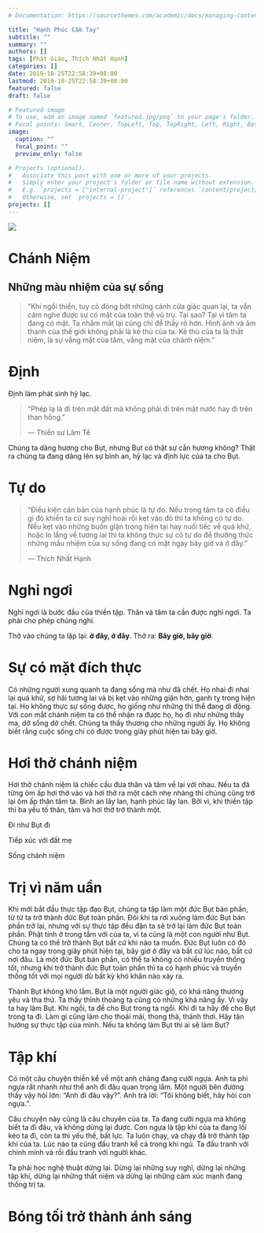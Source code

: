 ```yaml
---
# Documentation: https://sourcethemes.com/academic/docs/managing-content/

title: "Hạnh Phúc Cầm Tay"
subtitle: ""
summary: ""
authors: []
tags: [Phật Giáo, Thích Nhất Hạnh]
categories: []
date: 2019-10-25T22:58:39+08:00
lastmod: 2019-10-25T22:58:39+08:00
featured: false
draft: false

# Featured image
# To use, add an image named `featured.jpg/png` to your page's folder.
# Focal points: Smart, Center, TopLeft, Top, TopRight, Left, Right, BottomLeft, Bottom, BottomRight.
image:
  caption: ""
  focal_point: ""
  preview_only: false

# Projects (optional).
#   Associate this post with one or more of your projects.
#   Simply enter your project's folder or file name without extension.
#   E.g. `projects = ["internal-project"]` references `content/project/deep-learning/index.md`.
#   Otherwise, set `projects = []`.
projects: []
---
```

![](/img/hanhphuccamtay.jpg)


# Chánh Niệm
## Những màu nhiệm của sự sống
>“Khi ngồi thiền, tuy có đóng bớt những cánh cửa giác quan lại, ta vẫn cảm nghe được sự có mặt của toàn thể vũ trụ. Tại sao? Tại vì tâm ta đang có mặt. Ta nhắm mắt lại cũng chỉ để thấy rõ hơn. Hình ảnh và âm thanh của thế giới không phải là kẻ thù của ta. Kẻ thù của ta là thất niệm, là sự vắng mặt của tâm, vắng mặt của chánh niệm.”

# Định
Định làm phát sinh hỷ lạc.

>“Phép lạ là đi trên mặt đất mà không phải đi trên mặt nước hay đi trên than hồng.”
>
>— Thiền sư Lâm Tế

Chúng ta dâng hương cho Bụt, nhưng Bụt có thật sự cần hương không? Thật ra chúng ta đang dâng lên sự bình an, hỷ lạc và định lực của ta cho Bụt.

# Tự do

>“Điều kiện căn bản của hạnh phúc là tự do. Nếu trong tâm ta có điều gì đó khiến ta cứ suy nghĩ hoài rồi kẹt vào đó thì ta không có tự do. Nếu kẹt vào những buồn giận trong hiện tại hay nuối tiếc về quá khứ, hoặc lo lắng về tương lai thì ta không thực sự có tự do để thưởng thức những mầu nhiệm của sự sống đang có mặt ngay bây giờ và ở đây.”
>
>— Thích Nhất Hạnh

# Nghỉ ngơi
Nghỉ ngơi là bước đầu của thiền tập. Thân và tâm ta cần được nghỉ ngơi. Ta phải cho phép chúng nghỉ.

Thở vào chúng ta lặp lại: **ở đây, ở đây**. Thở ra: **Bây giờ, bây giờ**.

# Sự có mặt đích thực
Có những người xung quanh ta đang sống mà như đã chết. Họ nhai đi nhai lại quá khứ, sợ hãi tương lai và bị kẹt vào những giận hờn, ganh tỵ trong hiện tại. Họ không thực sự sống được, họ giống như những thi thể đang di động. Với con mắt chánh niệm ta có thể nhận ra được họ, họ đi như những thây ma, dở sống dở chết. Chúng ta thấy thương cho những người ấy. Họ không biết rằng cuộc sống chỉ có được trong giây phút hiện tai bây giờ.

# Hơi thở chánh niệm
Hơi thở chánh niệm là chiếc cầu đưa thân và tâm về lại với nhau. Nếu ta đã từng ôm ấp hơi thở vào và hơi thở ra một cách nhẹ nhàng thì chúng cũng trở lại ôm ấp thân tâm ta. Bình an lây lan, hạnh phúc lây lan. Bởi vì, khi thiền tập thì ba yếu tố thân, tâm và hơi thở trở thành một.

Đi như Bụt đi

Tiếp xúc với đất mẹ

Sống chánh niệm

# Trị vì năm uẩn

Khi mới bắt đầu thực tập đạo Bụt, chúng ta tập làm một đức Bụt bán phần, từ từ ta trở thành đức Bụt toàn phần. Đôi khi ta rơi xuống làm đức Bụt bán phần trở lại, nhưng với sự thực tập đều đặn ta sẽ trở lại làm đức Bụt toàn phần. Phật tính ở trong tầm với của ta, vì ta cũng là một con người như Bụt. Chúng ta có thể trở thành Bụt bất cứ khi nào ta muốn. Đức Bụt luôn có đó cho ta ngay trong giây phút hiện tại, bây giờ ở đây và bất cứ lúc nào, bất cứ nơi đâu. Là một đức Bụt bán phần, có thể ta không có nhiều truyền thống tốt, nhưng khi trở thành đức Bụt toàn phần thì ta có hạnh phúc và truyền thống tốt với mọi người dù bất kỳ khó khăn nào xảy ra.

Thành Bụt không khó lắm. Bụt là một người giác giộ, có khả năng thương yêu và tha thứ. Ta thấy thỉnh thoảng ta cũng có những khả năng ấy. Vì vậy ta hay làm Bụt. Khi ngồi, ta để cho Bụt trong ta ngồi. Khi đi ta hãy để cho Bụt trong ta đi. Làm gì cũng làm cho thoải mái, thong thả, thảnh thơi. Hãy tận hưởng sự thực tập của mình. Nếu ta không làm Bụt thì ai sẽ làm Bụt?

# Tập khí

Có một câu chuyện thiền kể về một anh chàng đang cưỡi ngựa. Anh ta phi ngựa rất nhanh như thể anh đi đâu quan trọng lắm. Một người bên đường thấy vậy hỏi lớn: “Anh đi đâu vậy?”. Anh trả lời: “Tôi không biết, hãy hỏi con ngựa.”.

Câu chuyện này cũng là câu chuyên của ta. Ta đang cưỡi ngựa mà không biết ta đi đâu, và không dừng lại được. Con ngựa là tập khí của ta đang lôi kéo ta đi, còn ta thì yếu thế, bất lực. Ta luôn chạy, và chạy đã trở thành tập khí của ta. Lúc nào ta cũng đấu tranh kể cả trong khi ngủ. Ta đấu tranh với chính mình và rồi đấu tranh với người khác.

Ta phải học nghệ thuật dừng lại. Dừng lại những suy nghĩ, dừng lại những tập khí, dừng lại những thất niệm và dừng lại những cảm xúc mạnh đang thống trị ta.

# Bóng tối trở thành ánh sáng
